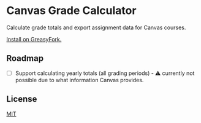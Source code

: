 # Canvas Grade Calculator

Calculate grade totals and export assignment data for Canvas courses.

[Install on GreasyFork.](https://greasyfork.org/en/scripts/479317-canvas-grade-calculator)

## Roadmap

- [ ] Support calculating yearly totals (all grading periods) - ⚠️ currently not possible due to what information Canvas provides.

## License

[MIT](LICENSE)
